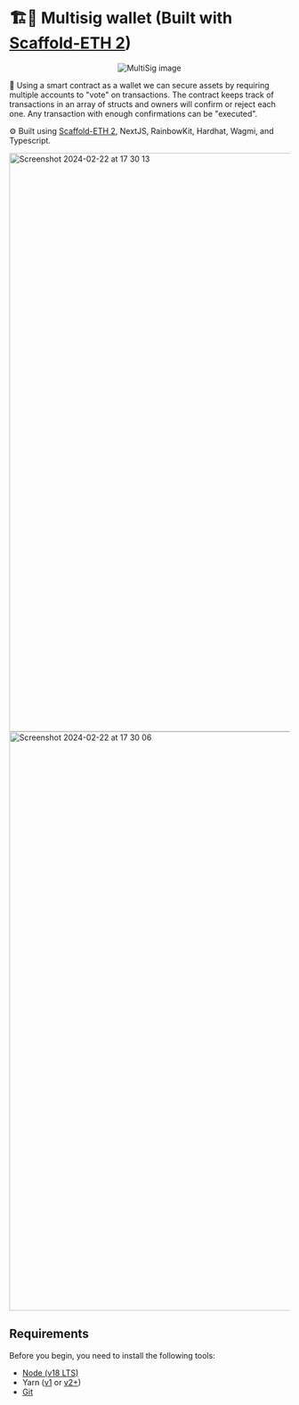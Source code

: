 # 🏗🔐 Multisig wallet (Built with <a href="https://scaffoldeth.io">Scaffold-ETH 2</a>)

<p align="center">
  <img src="https://github.com/azpwnz/multisig-scaffold-eth-2/assets/6987007/221a22d0-0560-40ac-b904-43cd69a7fa45" alt="MultiSig image">
</p>

🔐 Using a smart contract as a wallet we can secure assets by requiring multiple accounts to "vote" on transactions. The contract keeps track of transactions in an array of structs and owners will confirm or reject each one. Any transaction with enough confirmations can be "executed".

⚙️ Built using <a href="https://scaffoldeth.io">Scaffold-ETH 2</a>, NextJS, RainbowKit, Hardhat, Wagmi, and Typescript.

<img width="1037" alt="Screenshot 2024-02-22 at 17 30 13" src="https://github.com/azpwnz/multisig-scaffold-eth-2/assets/6987007/b850b52c-362d-402f-852d-949086c90e21">

<img width="1038" alt="Screenshot 2024-02-22 at 17 30 06" src="https://github.com/azpwnz/multisig-scaffold-eth-2/assets/6987007/a511c4c9-03e0-4b23-a17b-e5b8bb9c006d">



## Requirements

Before you begin, you need to install the following tools:

- [Node (v18 LTS)](https://nodejs.org/en/download/)
- Yarn ([v1](https://classic.yarnpkg.com/en/docs/install/) or [v2+](https://yarnpkg.com/getting-started/install))
- [Git](https://git-scm.com/downloads)
